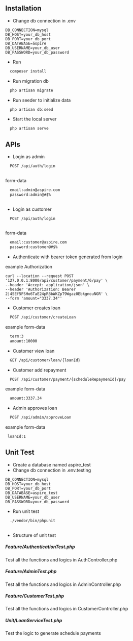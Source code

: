 ## Installation

- Change db connection in .env
```
DB_CONNECTION=mysql
DB_HOST=your_db_host
DB_PORT=your_db_port
DB_DATABASE=aspire
DB_USERNAME=your_db_user
DB_PASSWORD=your_db_password
```
- Run
```bash
  composer install
```
- Run migration db
```bash
  php artisan migrate
```
- Run seeder to initialize data
```bash
  php artisan db:seed
```

- Start the local server
```bash
  php artisan serve
```
## APIs

- Login as admin
```bash
  POST /api/auth/login
  
```
form-data
```bash
  email:admin@aspire.com
  password:admin@#$%
  
```

- Login as customer
```bash
  POST /api/auth/login
  
```
form-data
```bash
  email:customer@aspire.com
  password:customer@#$%  
```
- Authenticate with bearer token generated from login

example Authorization
```
curl --location --request POST '127.0.0.1:8000/api/customer/payment/6/pay' \
--header 'Accept: application/json' \
--header 'Authorization: Bearer 2|4SEf5FSHo6TaE24pRBbWKZpT9Wgaz0EbkgnouNGR' \
--form 'amount="3337.34"'
```

- Customer creates loan
```bash
  POST /api/customer/createLoan
  ```
example form-data
```bash
  term:3
  amount:10000  
```

- Customer view loan
```bash
  GET /api/customer/loan/{loanId}  
```

- Customer add repayment
```bash
  POST /api/customer/payment/{scheduleRepaymenId}/pay  
```

example form-data
```bash
  amount:3337.34
```

- Admin approves loan
```bash
  POST /api/admin/approveLoan
```

example form-data
```bash
 loanId:1
```

## Unit Test
- Create a database named aspire_test 
- Change db connection in .env.testing
```
DB_CONNECTION=mysql
DB_HOST=your_db_host
DB_PORT=your_db_port
DB_DATABASE=aspire_test
DB_USERNAME=your_db_user
DB_PASSWORD=your_db_password
```

- Run unit test
```bash
  ./vendor/bin/phpunit
  
```

- Structure of unit test
##### Feature/AuthenticationTest.php
Test all the functions and logics in AuthController.php

##### Feature/AdminTest.php
Test all the functions and logics in AdminController.php

##### Feature/CustomerTest.php
Test all the functions and logics in CustomerController.php

##### Unit/LoanServiceTest.php
Test the logic to generate schedule payments